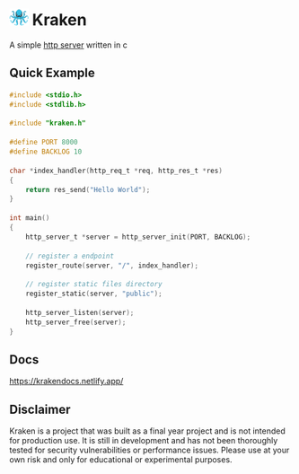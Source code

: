 <h1><img src="kraken.png" style="height: 30px;" > Kraken</h1>

A simple [http server](https://en.wikipedia.org/wiki/HTTP_server) written in c

## Quick Example

```c
#include <stdio.h>
#include <stdlib.h>

#include "kraken.h"

#define PORT 8000
#define BACKLOG 10

char *index_handler(http_req_t *req, http_res_t *res)
{
    return res_send("Hello World");
}

int main()
{
    http_server_t *server = http_server_init(PORT, BACKLOG);

    // register a endpoint
    register_route(server, "/", index_handler);

    // register static files directory
    register_static(server, "public");

    http_server_listen(server);
    http_server_free(server);
}
```

## Docs

https://krakendocs.netlify.app/

## Disclaimer

Kraken is a project that was built as a final year project and is not intended for production use. It is still in development and has not been thoroughly tested for security vulnerabilities or performance issues. Please use at your own risk and only for educational or experimental purposes.
